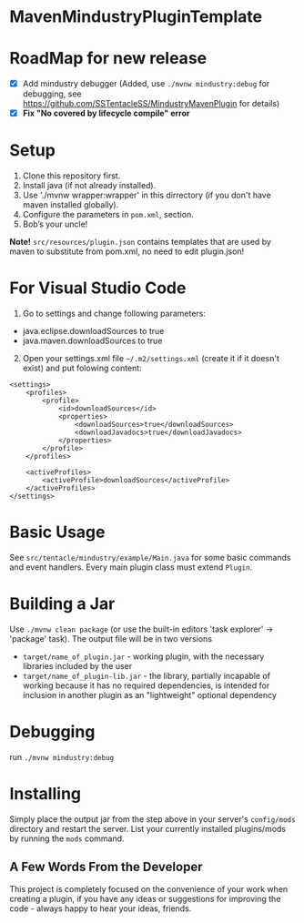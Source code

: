 # **MavenMindustryPluginTemplate**

# RoadMap for new release

- [x] Add mindustry debugger (Added, use `./mvnw mindustry:debug` for debugging, see https://github.com/SSTentacleSS/MindustryMavenPlugin for details)
- [x] **Fix "No covered by lifecycle compile" error**

# Setup

1. Clone this repository first.
2. Install java (if not already installed).
3. Use './mvnw wrapper:wrapper' in this dirrectory (if you don't have maven installed globally).
4. Configure the parameters in `pom.xml`, <properties> section.
5. Bob’s your uncle!

**Note!** `src/resources/plugin.json` contains templates that are used by maven to substitute from pom.xml, no need to edit plugin.json!

# For Visual Studio Code

1. Go to settings and change following parameters:
* java.eclipse.downloadSources to true
* java.maven.downloadSources to true

2. Open your settings.xml file `~/.m2/settings.xml` (create it if it doesn't exist) and  put folowing content:
```
<settings>
    <profiles>
        <profile>
            <id>downloadSources</id>
            <properties>
                <downloadSources>true</downloadSources>
                <downloadJavadocs>true</downloadJavadocs>
            </properties>
        </profile>
    </profiles>

    <activeProfiles>
        <activeProfile>downloadSources</activeProfile>
    </activeProfiles>
</settings>
```

# Basic Usage

See `src/tentacle/mindustry/example/Main.java` for some basic commands and event handlers.
Every main plugin class must extend `Plugin`.

# Building a Jar

Use `./mvnw clean package` (or use the built-in editors 'task explorer' -> 'package' task).
The output file will be in two versions

* `target/name_of_plugin.jar` - working plugin, with the necessary libraries included by the user
* `target/name_of_plugin-lib.jar` - the library, partially incapable of working because it has no required dependencies, is intended for inclusion in another plugin as an "lightweight" optional dependency

# Debugging

run `./mvnw mindustry:debug`

# Installing

Simply place the output jar from the step above in your server's `config/mods` directory and restart the server.
List your currently installed plugins/mods by running the `mods` command.



## **A Few Words From the Developer**

This project is completely focused on the convenience of your work when creating a plugin, if you have any ideas or suggestions for improving the code - always happy to hear your ideas, friends.
